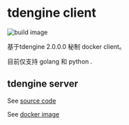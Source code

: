 # tdengine client 
![build image](https://github.com/beyoung/tdengine-client/workflows/build%20image/badge.svg)

基于tdengine 2.0.0.0 秘制 docker client。

目前仅支持 golang 和 python .

## tdengine server

See [source code](https://github.com/beyoung/tdengine-server)

See [docker image](https://hub.docker.com/r/beyouth/tdengine-server) 